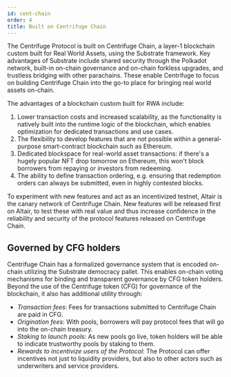```yaml
---
id: cent-chain
order: 4
title: Built on Centrifuge Chain
---
```


The Centrifuge Protocol is built on Centrifuge Chain, a layer-1 blockchain custom built for Real World Assets, using the Substrate framework. Key advantages of Substrate include shared security through the Polkadot network, built-in on-chain governance and on-chain forkless upgrades, and trustless bridging with other parachains. These enable Centrifuge to focus on building Centrifuge Chain into the go-to place for bringing real world assets on-chain.

The advantages of a blockchain custom built for RWA include:

1. Lower transaction costs and increased scalability, as the functionality is natively built into the runtime logic of the blockchain, which enables optimization for dedicated transactions and use cases.
2. The flexibility to develop features that are not possible within a general-purpose smart-contract blockchain such as Ethereum.
3. Dedicated blockspace for real-world asset transactions: if there's a hugely popular NFT drop tomorrow on Ethereum, this won't block borrowers from repaying or investors from redeeming.
4. The ability to define transaction ordering, e.g. ensuring that redemption orders can always be submitted, even in highly contested blocks.

To experiment with new features and act as an incentivized testnet, Altair is the canary network of Centrifuge Chain. New features will be released first on Altair, to test these with real value and thus increase confidence in the reliability and security of the protocol features released on Centrifuge Chain.

## Governed by CFG holders
Centrifuge Chain has a formalized governance system that is encoded on-chain utilizing the Substrate democracy pallet. This enables on-chain voting mechanisms for binding and transparent governance by CFG token holders. Beyond the use of the Centrifuge token (CFG) for governance of the blockchain, it also has additional utility through:
- *Transaction fees*: Fees for transactions submitted to Centrifuge Chain are paid in CFG.
- *Origination fees*: With pools, borrowers will pay protocol fees that will go into the on-chain treasury.
- *Staking to launch pools*: As new pools go live, token holders will be able to indicate trustworthy pools by staking to them.
- *Rewards to incentivize users of the Protocol*: The Protocol can offer incentives not just to liquidity providers, but also to other actors such as underwriters and service providers.